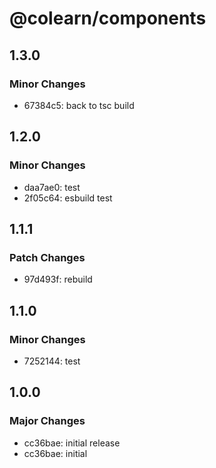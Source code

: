 # @colearn/components

## 1.3.0

### Minor Changes

- 67384c5: back to tsc build

## 1.2.0

### Minor Changes

- daa7ae0: test
- 2f05c64: esbuild test

## 1.1.1

### Patch Changes

- 97d493f: rebuild

## 1.1.0

### Minor Changes

- 7252144: test

## 1.0.0

### Major Changes

- cc36bae: initial release
- cc36bae: initial

